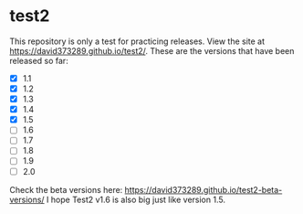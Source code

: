 # test2
This repository is only a test for practicing releases. View the site at https://david373289.github.io/test2/.
These are the versions that have been released so far:
- [x] 1.1
- [x] 1.2
- [x] 1.3
- [x] 1.4
- [x] 1.5
- [ ] 1.6
- [ ] 1.7
- [ ] 1.8
- [ ] 1.9
- [ ] 2.0

Check the beta versions here: https://david373289.github.io/test2-beta-versions/
I hope Test2 v1.6 is also big just like version 1.5.